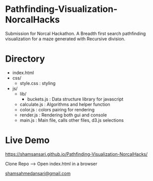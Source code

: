 # Pathfinding-Visualization-NorcalHacks
Submission for Norcal Hackathon. A Breadth first search pathfinding visualization for a maze generated with Recursive division. 


# Directory
- index.html
- css/
  - style.css : styling
- js/
  - lib/
    - buckets.js : Data structure library for javascript
  - calculate.js : Algorithms and helper function
  - color.js : colors pairing for rendering
  - render.js : Rendering both gui and console
  - main.js : Main file, calls other files, d3.js selections
 

# Live Demo
https://shamsansari.github.io/Pathfinding-Visualization-NorcalHacks/ 

Clone Repo
--> Open index.html in a browser

shamsahmedansari@gmail.com
